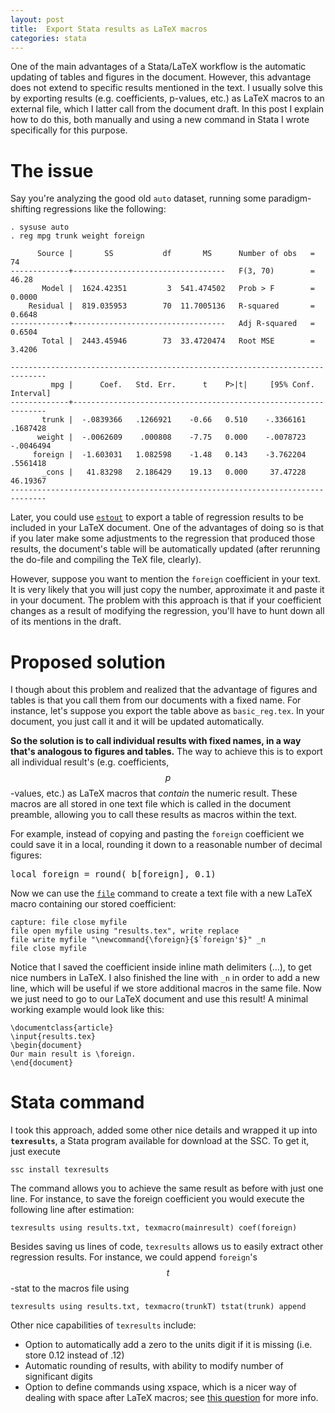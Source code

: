 ```yaml
---
layout: post
title:  Export Stata results as LaTeX macros
categories: stata
---
```


One of the main advantages of a Stata/LaTeX workflow is the automatic updating of tables and figures in the document. However, this advantage does not extend to specific results mentioned in the text. I usually solve this by exporting results (e.g. coefficients, p-values, etc.) as LaTeX macros to an external file, which I latter call from the document draft. In this post I explain how to do this, both manually and using a new command in Stata I wrote specifically for this purpose.

# The issue

Say you're analyzing the good old `auto` dataset, running some paradigm-shifting regressions like the following:

```
. sysuse auto
. reg mpg trunk weight foreign

      Source |       SS           df       MS      Number of obs   =        74
-------------+----------------------------------   F(3, 70)        =     46.28
       Model |  1624.42351         3  541.474502   Prob > F        =    0.0000
    Residual |  819.035953        70  11.7005136   R-squared       =    0.6648
-------------+----------------------------------   Adj R-squared   =    0.6504
       Total |  2443.45946        73  33.4720474   Root MSE        =    3.4206

------------------------------------------------------------------------------
         mpg |      Coef.   Std. Err.      t    P>|t|     [95% Conf. Interval]
-------------+----------------------------------------------------------------
       trunk |  -.0839366   .1266921    -0.66   0.510    -.3366161    .1687428
      weight |  -.0062609    .000808    -7.75   0.000    -.0078723   -.0046494
     foreign |  -1.603031   1.082598    -1.48   0.143    -3.762204    .5561418
       _cons |   41.83298   2.186429    19.13   0.000     37.47228    46.19367
------------------------------------------------------------------------------
```

Later, you could use [`estout`](http://repec.org/bocode/e/estout/esttab.html) to export a table of regression results to be included in your LaTeX document. One of the advantages of doing so is that if you later make some adjustments to the regression that produced those results, the document's table will be automatically updated (after rerunning the do-file and compiling the TeX file, clearly).

However, suppose you want to mention the `foreign` coefficient in your text. It is very likely that you will just copy the number, approximate it and paste it in your document. The problem with this approach is that if your coefficient changes as a result of modifying the regression, you'll have to hunt down all of its mentions in the draft.

# Proposed solution

I though about this problem and realized that the advantage of figures and tables is that you call them from our documents with a fixed name. For instance, let's suppose you export the table above as `basic_reg.tex`. In your document, you just call it and it will be updated automatically.

**So the solution is to call individual results with fixed names, in a way that's analogous to figures and tables.** The way to achieve this is to export all individual result's (e.g. coefficients, $$p$$-values, etc.) as LaTeX macros that *contain* the numeric result. These macros are all stored in one text file which is called in the document preamble, allowing you to call these results as macros within the text.

For example, instead of copying and pasting the `foreign` coefficient we could save it in a local, rounding it down to a reasonable number of decimal figures:

<pre class="sh_stata">
local foreign = round(_b[foreign], 0.1)
</pre>

Now we can use the [`file`](http://www.stata.com/manuals14/pfile.pdf) command to create a text file with a new LaTeX macro containing our stored coefficient:

```
capture: file close myfile
file open myfile using "results.tex", write replace
file write myfile "\newcommand{\foreign}{$`foreign'$}" _n
file close myfile
```

Notice that I saved the coefficient inside inline math delimiters ($...$), to get nice numbers in LaTeX. I also finished the line with  `_n` in order to add a new line, which will be useful if we store additional macros in the same file.
Now we just need to go to our LaTeX document and use this result! A minimal working example would look like this:

```TeX
\documentclass{article}
\input{results.tex}
\begin{document}
Our main result is \foreign.
\end{document}
```

# Stata command

I took this approach, added some other nice details and wrapped it up into **`texresults`**, a Stata program available for download at the SSC. To get it, just execute

```
ssc install texresults
```

The command allows you to achieve the same result as before with just one line. For instance, to save the foreign coefficient you would execute the following line after estimation:

```
texresults using results.txt, texmacro(mainresult) coef(foreign)
```

Besides saving us lines of code, `texresults` allows us to easily extract other regression results. For instance, we could append `foreign`'s $$t$$-stat to the macros file using

```
texresults using results.txt, texmacro(trunkT) tstat(trunk) append
```

Other nice capabilities of `texresults` include:

- Option to automatically add a zero to the units digit if it is missing (i.e. store $0.12$ instead of $.12$)
- Automatic rounding of results, with ability to modify number of significant digits
- Option to define commands using xspace, which is a nicer way of dealing with space after LaTeX macros; see [this question](http://tex.stackexchange.com/questions/31091/space-after-latex-commands) for more info.
